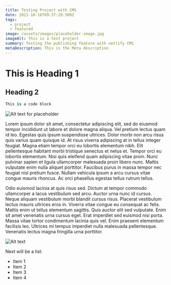 ```yaml
---
title: Testing Project with CMS
date: 2021-10-16T09:37:29.509Z
tags:
  - project
  - featured
image: /assets/images/placeholder-image.jpg
imageAlt: This is a test project
summary: Testing the publishing feature with netlify CMS
metaDescription: This is the Meta description
---
```

# This is Heading 1

## Heading 2

```csharp
This is a code block
```

![Alt text for placeholder](/assets/images/placeholder-image.jpg "Image 1")

Lorem ipsum dolor sit amet, consectetur adipiscing elit, sed do eiusmod tempor incididunt ut labore et dolore magna aliqua. Vel pretium lectus quam id leo. Egestas quis ipsum suspendisse ultrices. Dolor morbi non arcu risus quis varius quam quisque id. At risus viverra adipiscing at in tellus integer feugiat. Magna etiam tempor orci eu lobortis elementum nibh. Elit pellentesque habitant morbi tristique senectus et netus et. Tempor orci eu lobortis elementum. Nisi quis eleifend quam adipiscing vitae proin. Nunc pulvinar sapien et ligula ullamcorper malesuada proin libero nunc. Mattis vulputate enim nulla aliquet porttitor. Faucibus purus in massa tempor nec feugiat nisl pretium fusce. Nullam vehicula ipsum a arcu cursus vitae congue mauris rhoncus. Ac orci phasellus egestas tellus rutrum tellus.

Odio euismod lacinia at quis risus sed. Dictum at tempor commodo ullamcorper a lacus vestibulum sed arcu. Auctor urna nunc id cursus. Neque aliquam vestibulum morbi blandit cursus risus. Placerat vestibulum lectus mauris ultrices eros in. Viverra vitae congue eu consequat ac felis. Mattis enim ut tellus elementum sagittis. Quis auctor elit sed vulputate. Enim sit amet venenatis urna cursus eget. Erat imperdiet sed euismod nisi porta. Massa vitae tortor condimentum lacinia quis vel. Enim praesent elementum facilisis leo. Ultrices mi tempus imperdiet nulla malesuada pellentesque. Venenatis lectus magna fringilla urna porttitor.

![Alt text](/assets/images/placeholder-image.jpg "This is a title for image 2")

Next will be a list:

* Item 1
* Item 2
* Item 3
* Item 4